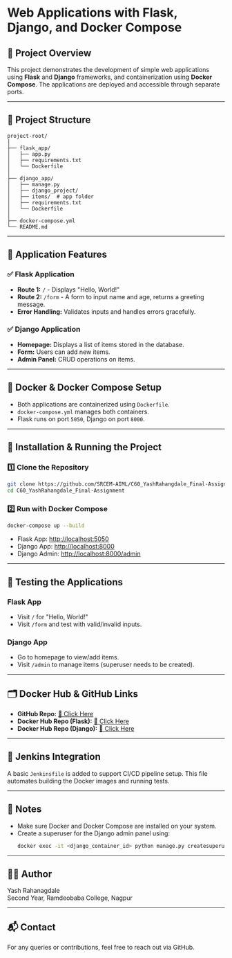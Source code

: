 
# Web Applications with Flask, Django, and Docker Compose

## 📌 Project Overview

This project demonstrates the development of simple web applications using **Flask** and **Django** frameworks, and containerization using **Docker Compose**. The applications are deployed and accessible through separate ports.

---

## 🧱 Project Structure

```
project-root/
│
├── flask_app/
│   ├── app.py
│   ├── requirements.txt
│   └── Dockerfile
│
├── django_app/
│   ├── manage.py
│   ├── django_project/
│   ├── items/  # app folder
│   ├── requirements.txt
│   └── Dockerfile
│
├── docker-compose.yml
└── README.md
```

---

## 🚀 Application Features

### ✅ Flask Application
- **Route 1:** `/` - Displays "Hello, World!"
- **Route 2:** `/form` - A form to input name and age, returns a greeting message.
- **Error Handling:** Validates inputs and handles errors gracefully.

### ✅ Django Application
- **Homepage:** Displays a list of items stored in the database.
- **Form:** Users can add new items.
- **Admin Panel:** CRUD operations on items.

---

## 🐳 Docker & Docker Compose Setup

- Both applications are containerized using `Dockerfile`.
- `docker-compose.yml` manages both containers.
- Flask runs on port `5050`, Django on port `8000`.

---

## 🔧 Installation & Running the Project

### 1️⃣ Clone the Repository
```bash
git clone https://github.com/SRCEM-AIML/C60_YashRahangdale_Final-Assignment
cd C60_YashRahangdale_Final-Assignment
```

### 2️⃣ Run with Docker Compose
```bash
docker-compose up --build
```

- Flask App: [http://localhost:5050](http://localhost:5050)
- Django App: [http://localhost:8000](http://localhost:8000)
- Django Admin: [http://localhost:8000/admin](http://localhost:8000/admin)

---

## 🧪 Testing the Applications

### Flask App
- Visit `/` for "Hello, World!"
- Visit `/form` and test with valid/invalid inputs.

### Django App
- Go to homepage to view/add items.
- Visit `/admin` to manage items (superuser needs to be created).

---

## 🗂️ Docker Hub & GitHub Links

- **GitHub Repo:** [🔗 Click Here](https://github.com/SRCEM-AIML/C60_YashRahangdale_Final-Assignment)
- **Docker Hub Repo (Flask):** [🔗 Click Here](https://hub.docker.com/repository/docker/yashr22/flask_app/general)
- **Docker Hub Repo (Django):** [🔗 Click Here](https://hub.docker.com/repository/docker/yashr22/django_app/general)

---

## 📄 Jenkins Integration

A basic `Jenkinsfile` is added to support CI/CD pipeline setup. This file automates building the Docker images and running tests.

---

## 📌 Notes

- Make sure Docker and Docker Compose are installed on your system.
- Create a superuser for the Django admin panel using:
  ```bash
  docker exec -it <django_container_id> python manage.py createsuperuser
  ```

---

## 👨‍💻 Author

Yash Rahanagdale  
Second Year, Ramdeobaba College, Nagpur  

---

## 📬 Contact

For any queries or contributions, feel free to reach out via GitHub.
